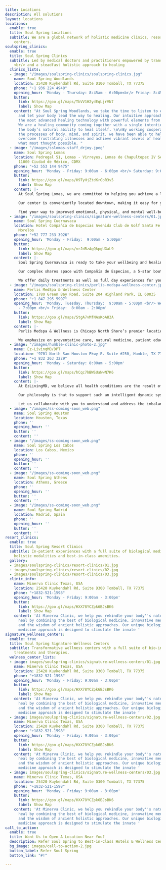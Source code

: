 ```yaml
---
title: Locations
description: All solutions
layout: locations
locations:
  enable: true
  title: Soul Spring Locations
  subtitle: We are a global network of holistic medicine clinics, resorts and wellness
    centers.
soulspring_clinics:
  enable: true
  title: Soul Spring Clinics
  subtitle: Led by medical doctors and practitioners empowered by transformative medtech
    <br/> and a steadfast holistic approach to healing
  clinics_lists:
  - image: "/images/soulspring-clinics/soulspring-clinics.jpg"
    name: Soul Spring Woodlands
    location: 25420 Kuykendahl Rd, Suite D100 Tomball, TX 77375
    phone: "+1 936 224 4948"
    opening_hour: 'Monday - Thursday: 8:45am - 6:00pm<br/> Friday: 8:45am - 3:00pm'
    button:
      link: https://goo.gl/maps/TbVV1H2ydEqLjrVN7
      label: Show Map
    content: "At Soul Spring Woodlands, we take the time to listen to every detail
      and let your body lead the way to healing. Our intuitive approach integrates
      the most advanced healing technology with powerful elements from the earth.
      We are a healing community coming together with a single intention -  to awaken
      the body’s natural ability to heal itself. \n\nBy working cooperatively with
      the processes of body, mind, and spirit, we have been able to help patients
      overcome frustrating illnesses and achieve vibrant levels of health well beyond
      what most thought possible. "
  - image: "/images/sslomas-staff_drjoy.jpeg"
    name: Soul Spring Lomas
    location: Pedregal 51, Lomas - Virreyes, Lomas de Chapultepec IV Secc Miguel Hidalgo,
      11000 Ciudad de México, CDMX
    phone: "+52 553 144 9475"
    opening_hour: 'Monday - Friday: 9:00am - 6:00pm <br/> Saturday: 9:00am - 2:00pm'
    button:
      link: https://goo.gl/maps/H9TyHjZtdKrGbR3v5
      label: Show Map
    content: |-
      At Soul Spring Lomas, we are committed to helping you achieve a lifestyle with more clarity, fullness, and joy. Our unique holistic approach addresses your individual needs and provides a pathway for your body to experience healing and rejuvenation. Combining innovative technology with advanced modalities, we create detoxification and regenerative therapies to stimulate your body’s natural ability to heal itself.

      Our center is conveniently located downtown, making it easy for you to integrate our revitalizing therapies into your regular routine. Let us create a bio-individualized wellness program for you today.

      Find your way to improved emotional, physical, and mental well-being with Soul Spring Lomas.
  - image: "/images/soulspring-clinics/signature-wellness-centers/01.jpg"
    name: Soul Spring Cuernavaca
    location: Hotel Compañía de Especias Avenida Club de Golf Santa Fe 1. Xochitepec
      Morelos
    phone: "+52 777 233 3926"
    opening_hour: 'Monday - Friday:  9:00am - 5:00pm'
    button:
      link: https://goo.gl/maps/vrJdRzAgQkpgUGaL9
      label: Show Map
    content: |-
      Soul Spring Cuernavaca is ready to take your wellbeing and healing journey to the ultimate experience. Located in the beautiful Morelos, Mexico, we are pleased to offer you the best weather and facilities for your absolute comfort.

      Our complex shares space with Compañía de Especias, a 5-star boutique hotel with unique style that sparkles with a mix of exquisite Asian pieces, signature architecture and stunning tropical gardens.

      We offer daily treatments as well as full day experiences for you to take that necessary break to reboot and reconnect with yourself.
  - image: "/images/soulspring-clinics/perlis-medspa-wellness-center.jpg"
    name: Perlis MedSpa & Wellness Center
    location: 1780 Green Bay Road, Suite 204 Highland Park, IL 60035
    phone: "+1 847 295 5997"
    opening_hour: 'Monday, Tuesday, Thursday:  9:00am - 5:00pm <br/> Wednesday:  11:00am
      - 7:00pm <br/> Friday:  8:00am - 2:00pm'
    button:
      link: https://goo.gl/maps/StgA7vMfNAsKoA83A
      label: Show Map
    content: |-
      Perlis Medspa & Wellness is Chicago North Shore’s premier location for optimal health and beauty services. If it’s been some time since you loved your reflection in the mirror, then it’s time to do something about it. By utilizing the latest advances in cosmetic and wellness procedures, we can help you feel the way you should – young, refreshed and energized!

      We emphasize on preventative care, natural medicine, patient education, and achieving lifelong health because how you feel is reflected in how you look. We offer many services that each work to return you to the level of health and beauty you once had.
  - image: "/images/humble-clinic-photo-2.jpg"
    name: Ez-LivingMD/DPT
    location: '9701 North Sam Houston Pkwy E. Suite #250, Humble, TX 77396-4482'
    phone: "+1 832 263 3229"
    opening_hour: 'Monday - Saturday: 8:00am - 5:00pm'
    button:
      link: https://goo.gl/maps/hCqc7hBWSUaNwN7K6
      label: Show Map
    content: |-
      At EzLivingMD, we believe all health conditions are the result of imbalances in the body’s unique self-regulatory system. We believe human beings are a living system of interconnected physical, spiritual, mental, emotional, and energetic dimensions. When the human body is functioning optimally, it is a magnificent, self-regulating bio-system of mind, body, and spirit.

      Our philosophy is that to support such an intelligent dynamic system, illness cannot be treated simply by suppressing symptoms; rather, the focus must be to supportthe whole healing journey of the individual human being.

      Let us collaborate with you to understand and address the imbalances and guide you to truly living and enjoying life fully.
  - image: "/images/ss-coming-soon_web.png"
    name: Soul Spring Houston
    location: Houston, Texas
    phone: ''
    opening_hour: ''
    button: ''
    content: ''
  - image: "/images/ss-coming-soon_web.png"
    name: Soul Spring Los Cabos
    location: Los Cabos, Mexico
    phone: ''
    opening_hour: ''
    button: ''
    content: ''
  - image: "/images/ss-coming-soon_web.png"
    name: Soul Spring Athens
    location: Athens, Greece
    phone: ''
    opening_hour: ''
    button: ''
    content: ''
  - image: "/images/ss-coming-soon_web.png"
    name: Soul Spring Madrid
    location: Madrid, Spain
    phone: ''
    opening_hour: ''
    button: ''
    content: ''
resort_clinics:
  enable: true
  title: Soul Spring Resort Clinics
  subtitle: In-patient experiences with a full suite of biological medicine therapies,
    holistic modalities and best-in-class amenities.
  gallery:
  - images/soulspring-clinics/resort-clinics/01.jpg
  - images/soulspring-clinics/resort-clinics/02.jpg
  - images/soulspring-clinics/resort-clinics/03.jpg
  clinic_info:
    name: Minerva Clinic Texas, USA
    location: 25420 Kuykendahl Rd, Suite D300 Tomball, TX 77375
    phone: "+1832-521-1598"
    opening_hour: 'Monday - Friday: 9:00am - 3:00pm'
    button:
      link: https://goo.gl/maps/HXX78YCZpk6BJsBK6
      label: Show Map
    content: 'At Minerva Clinic, we help you rekindle your body''s natural power to
      heal by combining the best of biological medicine, innovative medical technologies,
      and the wisdom of ancient holistic approaches. Our unique biological and functional
      medicine approach is designed to stimulate the innate '
signature_wellness_centers:
  enable: true
  title: Soul Spring Signature Wellness Centers
  subtitle: Transformative wellness centers with a full suite of bio-individualized
    treatments and therapies.
  welness_center_lists:
  - image: images/soulspring-clinics/signature-wellness-centers/01.jpg
    name: Minerva Clinic Texas, USA
    location: 25420 Kuykendahl Rd, Suite D300 Tomball, TX 77375
    phone: "+1832-521-1598"
    opening_hour: 'Monday - Friday: 9:00am - 3:00pm'
    button:
      link: https://goo.gl/maps/HXX78YCZpk6BJsBK6
      label: Show Map
    content: 'At Minerva Clinic, we help you rekindle your body''s natural power to
      heal by combining the best of biological medicine, innovative medical technologies,
      and the wisdom of ancient holistic approaches. Our unique biological and functional
      medicine approach is designed to stimulate the innate '
  - image: images/soulspring-clinics/signature-wellness-centers/02.jpg
    name: Minerva Clinic Texas, USA
    location: 25420 Kuykendahl Rd, Suite D300 Tomball, TX 77375
    phone: "+1832-521-1598"
    opening_hour: 'Monday - Friday: 9:00am - 3:00pm'
    button:
      link: https://goo.gl/maps/HXX78YCZpk6BJsBK6
      label: Show Map
    content: 'At Minerva Clinic, we help you rekindle your body''s natural power to
      heal by combining the best of biological medicine, innovative medical technologies,
      and the wisdom of ancient holistic approaches. Our unique biological and functional
      medicine approach is designed to stimulate the innate '
  - image: images/soulspring-clinics/signature-wellness-centers/03.jpg
    name: Minerva Clinic Texas, USA
    location: 25420 Kuykendahl Rd, Suite D300 Tomball, TX 77375
    phone: "+1832-521-1598"
    opening_hour: 'Monday - Friday: 9:00am - 3:00pm'
    button:
      link: https://goo.gl/maps/HXX78YCZpk6BJsBK6
      label: Show Map
    content: 'At Minerva Clinic, we help you rekindle your body''s natural power to
      heal by combining the best of biological medicine, innovative medical technologies,
      and the wisdom of ancient holistic approaches. Our unique biological and functional
      medicine approach is designed to stimulate the innate '
call_to_action:
  enable: true
  title: Want Us to Open A Location Near You?
  description: Refer Soul Spring to Best-in-Class Hotels & Wellness Centers
  bg_image: images/call-to-action-2.jpg
  button_label: Refer Soul Spring
  button_link: "#!"

---
```

